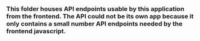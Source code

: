 ### This folder houses API endpoints usable by this application from the frontend. The API could not be its own app because it only contains a small number API endpoints needed by the frontend javascript.
